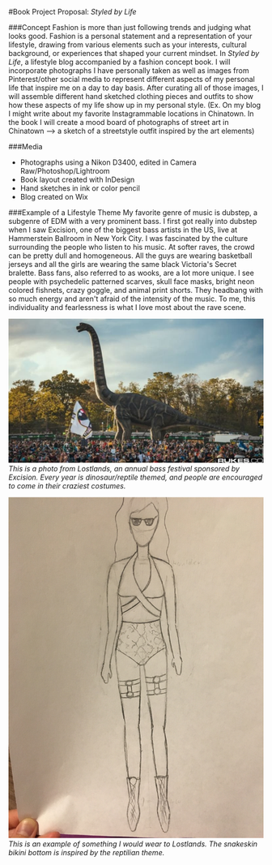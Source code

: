 #Book Project Proposal: _Styled by Life_

###Concept
Fashion is more than just following trends and judging what looks good. Fashion is a personal statement and a representation of your lifestyle, drawing from various elements such as your interests, cultural background, or experiences that shaped your current mindset. In _Styled by Life_, a lifestyle blog accompanied by a fashion concept book. I will incorporate photographs I have personally taken as well as images from Pinterest/other social media to represent different aspects of my personal life that inspire me on a day to day basis. After curating all of those images, I will assemble different hand sketched clothing pieces and outfits to show how these aspects of my life show up in my personal style. (Ex. On my blog I might write about my favorite Instagrammable locations in Chinatown. In the book I will create a mood board of photographs of street art in Chinatown --> a sketch of a streetstyle outfit inspired by the art elements)

###Media
- Photographs using a Nikon D3400, edited in Camera Raw/Photoshop/Lightroom
- Book layout created with InDesign
- Hand sketches in ink or color pencil
- Blog created on Wix

###Example of a Lifestyle Theme
My favorite genre of music is dubstep, a subgenre of EDM with a very prominent bass. I first got really into dubstep when I saw Excision, one of the biggest bass artists in the US, live at Hammerstein Ballroom in New York City. I was fascinated by the culture surrounding the people who listen to his music. At softer raves, the crowd can be pretty dull and homogeneous. All the guys are wearing basketball jerseys and all the girls are wearing the same black Victoria's Secret bralette. Bass fans, also referred to as wooks, are a lot more unique. I see people with psychedelic patterned scarves, skull face masks, bright neon colored fishnets, crazy goggle, and animal print shorts. They headbang with so much energy and aren't afraid of the intensity of the music. To me, this individuality and fearlessness is what I love most about the rave scene. 

![Lostlands](/images/lostlands.jpg)
*This is a photo from Lostlands, an annual bass festival sponsored by Excision. Every year is dinosaur/reptile themed, and people are encouraged to come in their craziest costumes.*

![Sketch](/images/outfitsketch.jpg)
*This is an example of something I would wear to Lostlands. The snakeskin bikini bottom is inspired by the reptilian theme.*